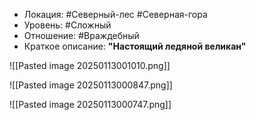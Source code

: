 - Локация: #Северный-лес #Северная-гора
- Уровень: #Сложный 
- Отношение: #Враждебный
- Краткое описание: **"Настоящий ледяной великан"**

![[Pasted image 20250113001010.png]]

![[Pasted image 20250113000847.png]]

![[Pasted image 20250113000747.png]]

